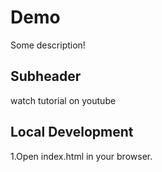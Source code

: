 # Demo 

Some description!

## Subheader

watch tutorial on youtube

## Local Development 
1.Open index.html in your browser.